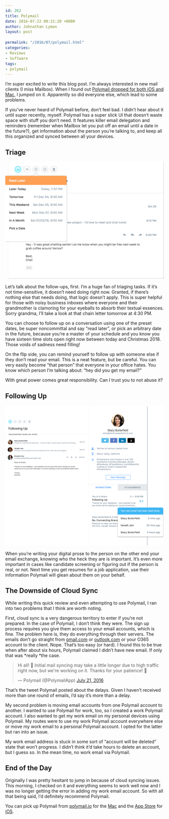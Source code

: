 ```yaml
---
id: 262
title: Polymail
date: 2016-07-22 00:21:20 +0000
author: Johnathan Lyman
layout: post

permalink: "/2016/07/polymail.html"
categories:
- Reviews
- Software
tags:
- polymail
---
```

<div class="kg-card-markdown"><p>I’m super excited to write this blog post. I’m always interested in new mail clients (I miss Mailbox). When I found out <a href="http://venturebeat.com/2016/07/20/polymail-launches-app-to-make-email-more-productive/">Polymail dropped for both iOS and Mac</a>, I jumped on it. Apparently so did everyone else, which lead to some problems.</p><p>If you’ve never heard of Polymail before, don’t feel bad. I didn’t hear about it until super recently, myself. Polymail has a super slick UI that doesn’t waste space with stuff you don’t need. It features killer email delegation and reminders (remember when Mailbox let you put off an email until a date in the future?), get information about the person you’re talking to, and keep all this organized and synced between all your devices.</p><h2 id="triage">Triage</h2><p></p><p><a href="/assets/images/2016/07/DesktopReadLater.png?ssl=1"><img src="/assets/images/2016/07/DesktopReadLater.png?resize=525%2C388&amp;ssl=1" alt></img></a></p><p>Let’s talk about the follow-ups, first. I’m a huge fan of triaging tasks. If it’s not time-sensitive, it doesn’t need doing right now. Granted, if there’s nothing else that needs doing, that logic doesn’t apply. This is super helpful for those with noisy business inboxes where everyone and their grandmother is clamoring for your eyeballs to absorb their textual essences. Sorry grandma, I’ll take a look at that chain letter tomorrow at 4:30 PM.</p><p>You can choose to follow up on a conversation using one of the preset dates, be super noncommittal and say “read later”, or pick an arbitrary date in the future, because you’re a master of your schedule and you know you have sixteen time slots open right now between today and Christmas 2018. Those voids of sadness need filling!</p><p>On the flip side, you can remind yourself to follow up with someone else if they don’t read your email. This is a neat feature, but be careful. You can very easily become “that person” that everyone in your office hates. You know which person I’m talking about: “hey did you get my email?”</p><p>With great power comes great responsibility. Can I trust you to not abuse it?</p><h2 id="followingup">Following Up</h2><p></p><p><a href="/assets/images/2016/07/Desktop-Profile-2.png?ssl=1"><img src="/assets/images/2016/07/Desktop-Profile-2.png?resize=525%2C465&amp;ssl=1" alt></img></a></p><p>When you’re writing your digital prose to the person on the other end your email exchange, knowing who the heck they are is important. It’s even more important in cases like candidate screening or figuring out if the person is real, or not. Next time you get resumes for a job application, use their information Polymail will glean about them on your behalf.</p><h2 id="thedownsideofcloudsync">The Downside of Cloud Sync</h2><p>While writing this quick review and even attempting to use Polymail, I ran into two problems that I think are worth noting.</p><p>First, cloud sync is a very dangerous territory to enter if you’re not prepared. In the case of Polymail, I don’t think they were. The sign up process requires you give them access to your email accounts, which is fine. The problem here is, they do everything through their servers. The emails don’t go straight from <a href="http://gmail.com">gmail.com</a> or <a href="http://outlook.com">outlook.com</a> or your O365 account to the client. Nope. That’s too easy (or hard). I found this to be true when after about six hours, Polymail claimed I didn’t have new email. If only that was *really *the case.</p><blockquote><p>Hi all! 👋 Initial mail syncing may take a little longer due to high traffic right now, but we're working on it. Thanks for your patience! 💌</p><p>— Polymail (@PolymailApp) <a href="https://twitter.com/PolymailApp/status/756193319152066560">July 21, 2016</a></p></blockquote><script async charset="utf-8" src="//platform.twitter.com/widgets.js"></script><p>That’s the tweet Polymail posted about the delays. Given I haven’t received more than one round of emails, I’d say it’s more than a delay.</p><p>My second problem is moving email accounts from one Polymail account to another. I wanted to use Polymail for work, too, so I created a work Polymail account. I also wanted to get my work email on my personal devices using Polymail. My routes were to use my work Polymail account everywhere else or move my work email to a personal Polymail account. I opted for the latter but ran into an issue.</p><p>My work email address is stuck in some sort of “account will be deleted” state that won’t progress. I didn’t think it’d take hours to delete an account, but I guess so. In the mean time, no work email via Polymail.</p><h2 id="endoftheday">End of the Day</h2><p>Originally I was pretty hesitant to jump in because of cloud syncing issues. This morning, I checked on it and everything seems to work well now and I was no longer getting the error in adding my work email account. So with all that being said, I’d definitely recommend Polymail.</p><p>You can pick up Polymail from <a href="https://polymail.io">polymail.io</a> for the <a href="https://polymail.io">Mac</a> and the <a href="https://itunes.apple.com/app/id1082058386">App Store</a> for <a href="https://itunes.apple.com/app/id1082058386">iOS</a>.</p></div>